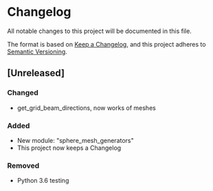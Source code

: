 # Changelog
All notable changes to this project will be documented in this file.

The format is based on [Keep a Changelog](https://keepachangelog.com/en/1.0.0/),
and this project adheres to [Semantic Versioning](https://semver.org/spec/v2.0.0.html).

## [Unreleased]
### Changed
- get_grid_beam_directions, now works of meshes

### Added
- New module: "sphere_mesh_generators"
- This project now keeps a Changelog

### Removed
- Python 3.6 testing
